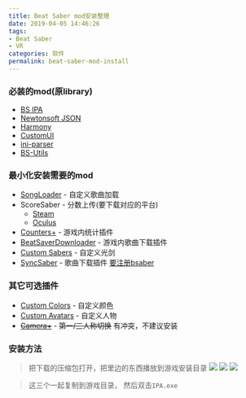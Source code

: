 ```yaml
---
title: Beat Saber mod安装整理
date: 2019-04-05 14:46:26
tags:
- Beat Saber
- VR
categories: 软件
permalink: beat-saber-mod-install
---
```


### 必装的mod(原library)
- [BS IPA](https://github.com/nike4613/BeatSaber-IPA-Reloaded/releases/download/3.12.5/Release.zip)
- [Newtonsoft JSON](https://beatmods.com/uploads/5ca577e2723eb30bd7190103/universal/NewtonSoft%20JSON-12.0.1.zip)
- [Harmony](https://beatmods.com/uploads/5ca57778723eb30bd7190102/universal/Harmony-1.2.0.zip)
- [CustomUI](https://beatmods.com/uploads/5ca6aa02317fa3777c3327d5/universal/CustomUI-1.4.1.zip)
- [ini-parser](https://beatmods.com/uploads/5ca574a1723eb30bd71900ff/universal/Ini%20Parser-2.5.2.zip)
- [BS-Utils](https://beatmods.com/uploads/5ca575ba723eb30bd7190101/universal/BS%20Utils-1.2.2.zip)

### 最小化安装需要的mod
- [SongLoader](https://beatmods.com/uploads/5ca66ce135796b56f2d26506/universal/SongLoader-6.10.1.zip) - 自定义歌曲加载
- ScoreSaber - 分数上传(要下载对应的平台)
  - [Steam](https://beatmods.com/uploads/5ca6d9d449385c17f7b99462/steam/ScoreSaber-2.1.1.zip)
  - [Oculus](https://beatmods.com/uploads/5ca6d9d449385c17f7b99462/oculus/ScoreSaber-2.1.1.zip)
- [Counters+](https://beatmods.com/uploads/5ca63f3219d43054ead90482/universal/Counters+-1.5.3.zip) - 游戏内统计插件
- [BeatSaverDownloader](https://beatmods.com/uploads/5ca6d35f35d1831554693a75/universal/BeatSaverDownloader-3.3.1.zip) - 游戏内歌曲下载插件
- [Custom Sabers](https://beatmods.com/uploads/5ca6a143317fa3777c3327b9/universal/Custom%20Sabers-2.8.3.zip) - 自定义光剑
- [SyncSaber](https://beatmods.com/uploads/5ca6a355317fa3777c3327c2/universal/SyncSaber-1.3.6.zip) - 歌曲下载插件 [要注册bsaber](https://bsaber.com/)

### 其它可选插件
- [Custom Colors](https://beatmods.com/uploads/5ca6a2fe317fa3777c3327c1/universal/Custom%20Colors-1.11.3.zip) - 自定义颜色
- [Custom Avatars](https://beatmods.com/uploads/5ca6a77e317fa3777c3327d1/universal/Custom%20Avatars-4.6.1.zip) - 自定义人物
- [~~Camera+~~](https://bsaber.com/mods/camera-plus-3.2.6.zip) - ~~第一/三人称切换~~ 有冲突，不建议安装

### 安装方法
>把下载的压缩包打开，把里边的东西播放到游戏安装目录
![](https://dl.ystyle.top/images/2019-04/7zFM_2019-04-05_16-11-53.png)
![](https://dl.ystyle.top/images/2019-04/7zFM_2019-04-05_16-13-06.png)
![](https://dl.ystyle.top/images/2019-04/7zFM_2019-04-05_16-33-02.png)

>这三个一起复制到游戏目录， 然后双击`IPA.exe`

